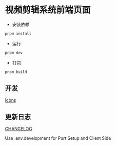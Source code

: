 # 视频剪辑系统前端页面

- 安装依赖

```bash
pnpm install

```

- 运行

```bash
pnpm dev
```

- 打包

```bash
pnpm build
```

## 开发
[icons](https://www.xicons.org/#/)

## 更新日志

[CHANGELOG](./CHANGELOG.md)

Use .env.development for Port Setup and Client Side  


